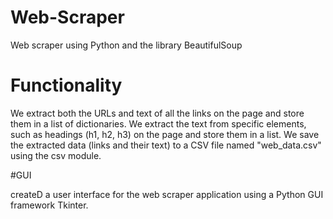 # Web-Scraper

Web scraper using Python and the library BeautifulSoup

# Functionality

We extract both the URLs and text of all the links on the page and store them in a list of dictionaries.
We extract the text from specific elements, such as headings (h1, h2, h3) on the page and store them in a list.
We save the extracted data (links and their text) to a CSV file named "web_data.csv" using the csv module.

#GUI 

createD a user interface for the web scraper application using a Python GUI framework Tkinter.
